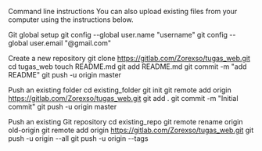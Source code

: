 Command line instructions
You can also upload existing files from your computer using the instructions below.


Git global setup
git config --global user.name "username"
git config --global user.email "@gmail.com"

Create a new repository
git clone https://gitlab.com/Zorexso/tugas_web.git
cd tugas_web
touch README.md
git add README.md
git commit -m "add README"
git push -u origin master

Push an existing folder
cd existing_folder
git init
git remote add origin https://gitlab.com/Zorexso/tugas_web.git
git add .
git commit -m "Initial commit"
git push -u origin master

Push an existing Git repository
cd existing_repo
git remote rename origin old-origin
git remote add origin https://gitlab.com/Zorexso/tugas_web.git
git push -u origin --all
git push -u origin --tags

